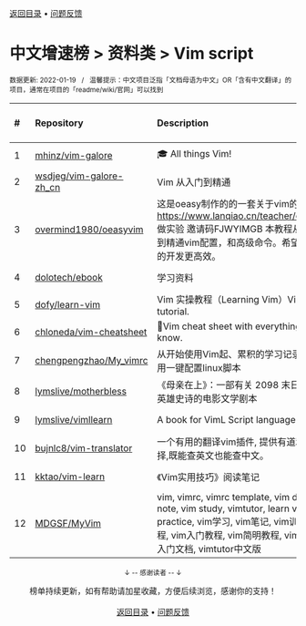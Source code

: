<a href="https://github.com/GrowingGit/GitHub-Chinese-Top-Charts#github中文排行榜">返回目录</a> • <a href="/content/docs/feedback.md">问题反馈</a>

# 中文增速榜 > 资料类 > Vim script
<sub>数据更新: 2022-01-19&nbsp;&nbsp;&nbsp;/&nbsp;&nbsp;&nbsp;温馨提示：中文项目泛指「文档母语为中文」OR「含有中文翻译」的项目，通常在项目的「readme/wiki/官网」可以找到</sub>

|#|Repository|Description|Stars|Average daily growth|Updated|
|:-|:-|:-|:-|:-|:-|
|1|[mhinz/vim-galore](https://github.com/mhinz/vim-galore)|:mortar_board: All things Vim!|12718|6|2021-11-17|
|2|[wsdjeg/vim-galore-zh_cn](https://github.com/wsdjeg/vim-galore-zh_cn)|Vim 从入门到精通|8717|5|2021-08-21|
|3|[overmind1980/oeasyvim](https://github.com/overmind1980/oeasyvim)|这是oeasy制作的的一套关于vim的教程 可以在 https://www.lanqiao.cn/teacher/courses/2840 做实验 邀请码FJWYIMGB 本教程从0基础开始，到精通vim配置，和高级命令。希望能让vim是你的开发更高效。|130|1|2021-12-10|
|4|[dolotech/ebook](https://github.com/dolotech/ebook)|学习资料|1459|1|2021-12-02|
|5|[dofy/learn-vim](https://github.com/dofy/learn-vim)|Vim 实操教程（Learning Vim）Vim practical tutorial.|1305|1|2021-09-30|
|6|[chloneda/vim-cheatsheet](https://github.com/chloneda/vim-cheatsheet)|🍁Vim cheat sheet with everything you want to know.|43|0|2022-01-01|
|7|[chengpengzhao/My_vimrc](https://github.com/chengpengzhao/My_vimrc)|从开始使用Vim起、累积的学习记录，附带几个自用一键配置linux脚本|6|0|2021-08-26|
|8|[lymslive/motherbless](https://github.com/lymslive/motherbless)|《母亲在上》：一部有关 2098 末日题材科幻神话英雄史诗的电影文学剧本|2|0|2021-08-20|
|9|[lymslive/vimllearn](https://github.com/lymslive/vimllearn)|A book for VimL Script language|401|0|2021-12-07|
|10|[bujnlc8/vim-translator](https://github.com/bujnlc8/vim-translator)|一个有用的翻译vim插件, 提供有道和百度两种选择,既能查英文也能查中文。|2|0|2021-10-27|
|11|[kktao/vim-learn](https://github.com/kktao/vim-learn)|《Vim实用技巧》阅读笔记|3|0|2021-11-06|
|12|[MDGSF/MyVim](https://github.com/MDGSF/MyVim)|vim, vimrc, vimrc template, vim document, vim note, vim study, vimtutor, learn vim, vim practice, vim学习, vim笔记, vim训练营, vim教程, vim入门教程, vim简明教程, vim实操教程, vim入门文档, vimtutor中文版|23|0|2022-01-18|

<div align="center">
    <p><sub>↓ -- 感谢读者 -- ↓</sub></p>
    榜单持续更新，如有帮助请加星收藏，方便后续浏览，感谢你的支持！
</div>

<br/>

<div align="center"><a href="https://github.com/GrowingGit/GitHub-Chinese-Top-Charts#github中文排行榜">返回目录</a> • <a href="/content/docs/feedback.md">问题反馈</a></div>
